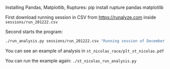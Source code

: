 Installing Pandas, Matplotlib, Ruptures:
pip install rupture pandas matplotlib

First download running session in CSV from https://runalyze.com inside `sessions/run_201222.csv`

Second starts the program:
```bash
./run_analysis.py sessions/run_201222.csv "Running session of December 20"
```

You can see an example of analysis in `st_nicolas_race/plt_st_nicolas.pdf`

You can run the example again: `./st_nicolas_run_analysis.py`
